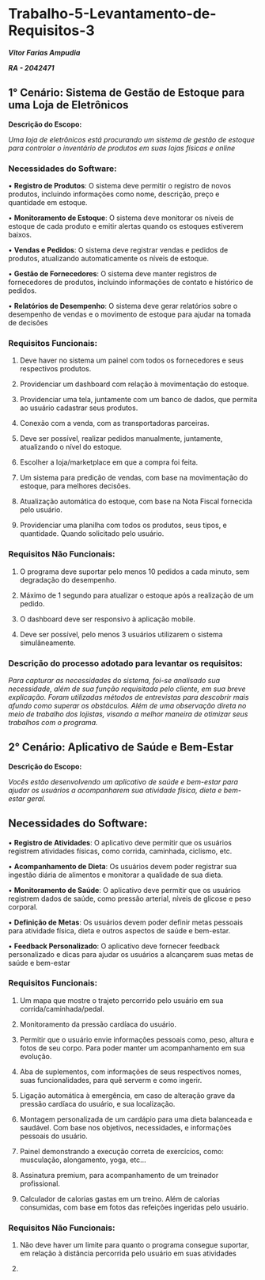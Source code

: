 # Trabalho-5-Levantamento-de-Requisitos-3

***Vitor Farias Ampudia***

***RA - 2042471***

## 1° Cenário: Sistema de Gestão de Estoque para uma Loja de Eletrônicos 
**Descrição do Escopo:**

*Uma loja de eletrônicos está procurando um sistema de gestão de estoque para 
controlar o inventário de produtos em suas lojas físicas e online*  

### Necessidades do Software:

• **Registro de Produtos**: O sistema deve permitir o registro de novos produtos, 
incluindo informações como nome, descrição, preço e quantidade em 
estoque. 

• **Monitoramento de Estoque**: O sistema deve monitorar os níveis de estoque 
de cada produto e emitir alertas quando os estoques estiverem baixos. 

• **Vendas e Pedidos**: O sistema deve registrar vendas e pedidos de produtos, 
atualizando automaticamente os níveis de estoque. 

• **Gestão de Fornecedores**: O sistema deve manter registros de fornecedores 
de produtos, incluindo informações de contato e histórico de pedidos. 

• **Relatórios de Desempenho**: O sistema deve gerar relatórios sobre o 
desempenho de vendas e o movimento de estoque para ajudar na tomada 
de decisões

### Requisitos Funcionais:

1. Deve haver no sistema um painel com todos os fornecedores e seus respectivos produtos.

2. Providenciar um dashboard com relação à movimentação do estoque.

3. Providenciar uma tela, juntamente com um banco de dados, que permita ao usuário cadastrar seus produtos.

4. Conexão com a venda, com as transportadoras parceiras.

5. Deve ser possível, realizar pedidos manualmente, juntamente, atualizando o nível do estoque.

6. Escolher a loja/marketplace em que a compra foi feita.

7. Um sistema para predição de vendas, com base na movimentação do estoque, para melhores decisões.

8. Atualização automática do estoque, com base na Nota Fiscal fornecida pelo usuário.

9. Providenciar uma planilha com todos os produtos, seus tipos, e quantidade. Quando solicitado pelo usuário.

### Requisitos Não Funcionais:

1. O programa deve suportar pelo menos 10 pedidos a cada minuto, sem degradação do desempenho.

2. Máximo de 1 segundo para atualizar o estoque após a realização de um pedido.

3. O dashboard deve ser responsivo à aplicação mobile.

4. Deve ser possível, pelo menos 3 usuários utilizarem o sistema simulâneamente.

### Descrição do processo adotado para levantar os requisitos:

*Para capturar as necessidades do sistema, foi-se analisado sua necessidade, além de sua função requisitada pelo cliente, em sua breve explicação. Foram utilizadas métodos de entrevistas para descobrir mais afundo como superar os obstáculos. Além de uma observação direta no meio de trabalho dos lojistas, visando a melhor maneira de otimizar seus trabalhos com o programa.*

## 2° Cenário: Aplicativo de Saúde e Bem-Estar 
**Descrição do Escopo:** 

*Vocês estão desenvolvendo um aplicativo de saúde e bem-estar para ajudar os 
usuários a acompanharem sua atividade física, dieta e bem-estar geral.*

## Necessidades do Software:  

• **Registro de Atividades**: O aplicativo deve permitir que os usuários registrem 
atividades físicas, como corrida, caminhada, ciclismo, etc. 

• **Acompanhamento de Dieta**: Os usuários devem poder registrar sua 
ingestão diária de alimentos e monitorar a qualidade de sua dieta. 

• **Monitoramento de Saúde**: O aplicativo deve permitir que os usuários 
registrem dados de saúde, como pressão arterial, níveis de glicose e peso 
corporal. 

• **Definição de Metas**: Os usuários devem poder definir metas pessoais para 
atividade física, dieta e outros aspectos de saúde e bem-estar. 

• **Feedback Personalizado**: O aplicativo deve fornecer feedback 
personalizado e dicas para ajudar os usuários a alcançarem suas metas de 
saúde e bem-estar

### Requisitos Funcionais:

1. Um mapa que mostre o trajeto percorrido pelo usuário em sua corrida/caminhada/pedal.

2. Monitoramento da pressão cardíaca do usuário.

3. Permitir que o usuário envie informações pessoais como, peso, altura e fotos de seu corpo. Para poder manter um acompanhamento em sua evolução.

4. Aba de suplementos, com informações de seus respectivos nomes, suas funcionalidades, para quê serverm e como ingerir.

5. Ligação automática à emergência, em caso de alteração grave da pressão cardíaca do usuário, e sua localização.

6. Montagem personalizada de um cardápio para uma dieta balanceada e saudável. Com base nos objetivos, necessidades, e informações pessoais do usuário.

7. Painel demonstrando a execução correta de exercícios, como: musculação, alongamento, yoga, etc...

8. Assinatura premium, para acompanhamento de um treinador profissional.

9. Calculador de calorias gastas em um treino. Além de calorias consumidas, com base em fotos das refeições ingeridas pelo usuário.

### Requisitos Não Funcionais:

1. Não deve haver um limite para quanto o programa consegue suportar, em relação à distância percorrida pelo usuário em suas atividades

2. 
